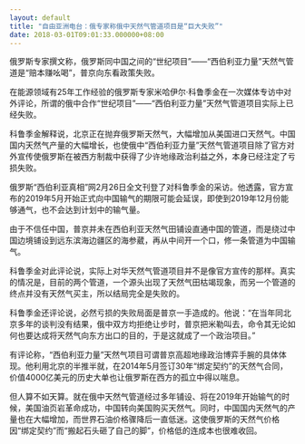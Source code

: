 ```yaml
---
layout: default
title: "自由亚洲电台：俄专家称俄中天然气管道项目是“巨大失败”"
date: 2018-03-01T09:01:33.000000+08:00
---
```


俄罗斯专家撰文称，俄罗斯同中国之间的“世纪项目”——“西伯利亚力量”天然气管道是“赔本赚吆喝”，普京向东看政策失败。

在能源领域有25年工作经验的俄罗斯专家米哈伊尔·科鲁季金在一次媒体专访中对外评论，所谓的俄中合作“世纪项目”——“西伯利亚力量”天然气管道项目实际上已经失败。

科鲁季金解释说，北京正在抛弃俄罗斯天然气，大幅增加从美国进口天然气。中国国内天然气产量的大幅增长，也使俄中“西伯利亚力量”天然气管道项目除了官方对外宣传使俄罗斯在被西方制裁中获得了少许地缘政治利益之外，本身已经注定了亏损失败。

俄罗斯“西伯利亚真相”网2月26日全文刊登了对科鲁季金的采访。他透露，官方宣布的2019年5月开始正式向中国输气的期限可能会延误，即使到2019年12月份能够通气，也不会达到计划中的输气量。

由于不信任中国，普京并未在西伯利亚天然气田铺设直通中国的管道，而是绕过中国边境铺设到远东滨海边疆区的海参葳，再从中间开一个口，修一条管道为中国输气。

科鲁季金对此评论说，实际上对华天然气管道项目并不是像官方宣传的那样。真实的情况是，目前的两个管道，一个源头出现了天然气田枯竭现象，而另一个管道的终点并没有天然气买主，所以结局完全是失败的。

科鲁季金还评论说，必然亏损的失败局面是普京一手造成的。他说：“在当年同北京多年的谈判没有结果，俄中双方均拒绝让步时，普京把米勒叫去，命令其无论如何也要达成将天然气向东方出口的目的，于是这就成了一个政治项目。”

有评论称，“西伯利亚力量”天然气项目可谓普京高超地缘政治博弈手腕的具体体现。他利用北京的半推半就，在2014年5月签订30年“绑定契约”的天然气合同，价值4000亿美元的历史大单也让俄罗斯在西方的孤立中得以喘息。

但人算不如天算。就在俄中天然气管道经过多年铺设、将在2019年开始输气的时候，美国油页岩革命成功，中国转向美国购买天然气。同时，中国国内天然气的产量也在大幅增加，而世界石油价格骤降后一直低迷。这使俄罗斯的天然气价格因“绑定契约”而“搬起石头砸了自己的脚”，价格低的连成本也很难收回。

